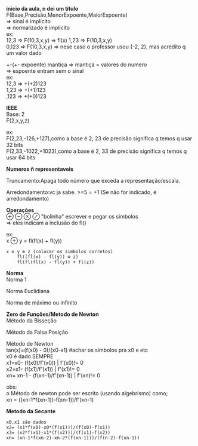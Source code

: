 **inicio da aula, n dei um titulo**  
F(Base,Precisão,MenorExpoente,MaiorExpoente)  
  => sinal é implicito  
  => normalizado é implicito  
ex:  
  12,3 => F(10,3,x,y) => fl(x) 
  1,23 => F(10,3,x,y)  
  0,123 => F(10,3,x,y)
    => nese caso o professor usou {-2, 2}, mas acredito q um valor dado  

+-(+- expoente) mantiça 
  => mantiça = valores do numero  
    => expoente entram sem o sinal  
ex:  
  12,3 => +(+2)123  
  1,23 => +(+1)123  
  ,123 => +(+0)123  

**IEEE**  
  Base: 2  
  F(2,x,y,z)  

ex:  
  F(2,23,-126,+127),como a base é 2, 23 de precisão significa q temos q usar 32 bits  
  F(2,33,-1022,+1023),como a base é 2, 33 de precisão significa q temos q usar 64 bits  

**Numeros ñ representaveis**  

Truncamento:Apaga todo número que exceda a representação/escala.  

Arredondamento:vc ja sabe. >=5 = +1 (Se não for indicado, é arredondamento)  

**Operações**  
⊕ ⊖ ⊗ ⊘ "bolinha" escrever e pegar os simbolos  
    => eles indicam a inclusão do fl()  

ex:  
    x ⊕ y = fl(fl(x) + fl(y))  

    x ⊖ y ⊕ z (colocar os simbolos corretos)  
        fl((fl(x) - fl(y)) ⊕ z)  
        fl(fl(fl(x) - fl(y)) + fl(z))  

**Norma**  
Norma 1  

Norma Euclidiana  

Norma de máximo ou infinito  

**Zero de Funções/Metodo de Newton**   
Método da Bisseção  

Método da Falsa Posição  

Método de Newton  
    tan(x)=(f(x0) - 0)/(x0-x1) #achar os simbolos pra x0 e etc  
    x0 é dado SEMPRE  
    x1=x0- (f(x0)/f'(x0))           |   f'(x0)!= 0  
    x2=x1- (f(x1)/f'(x1))           |   f'(x1)!= 0  
    xn= xn-1 - (f(xn-1)/f'(xn-1))   |   f'(xn)!= 0  

obs:  
    o Método de newton pode ser escrito (usando algebrismo) como;  
        xn = ((xn-1*f(xn-1))-f(xn-1))/f'(xn-1)  

**Metodo da Secante**

    x0,x1 são dados  
    x2= (x1*f(x0)-x0*(f(x1)))/(f(x0)-f(x1))  
    x3= (x2*f(x1)-x1*(f(x2)))/(f(x1)-f(x2))  
    xn= (xn-1*f(xn-2)-xn-2*(f(xn-1)))/(f(n-2)-f(xn-1))  
